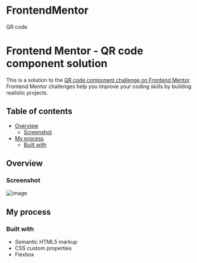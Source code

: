 # FrontendMentor
QR code
# Frontend Mentor - QR code component solution

This is a solution to the [QR code component challenge on Frontend Mentor](https://www.frontendmentor.io/challenges/qr-code-component-iux_sIO_H). Frontend Mentor challenges help you improve your coding skills by building realistic projects. 

## Table of contents
- [Overview](#overview)
  - [Screenshot](#screenshot)
- [My process](#my-process)
  - [Built with](#built-with)

## Overview

### Screenshot
![image](https://user-images.githubusercontent.com/102733043/161730174-244114b1-5430-45b8-a453-b97e19aa284c.png)

## My process

### Built with

- Semantic HTML5 markup
- CSS custom properties
- Flexbox

